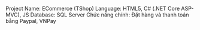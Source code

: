 Project Name: ECommerce (TShop)
Language: HTML5, C# (.NET Core ASP-MVC), JS
Database: SQL Server
Chức năng chính: Đặt hàng và thanh toán bằng Paypal, VNPay

